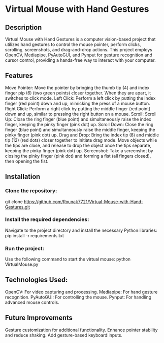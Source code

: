 # Virtual Mouse with Hand Gestures


## Description
Virtual Mouse with Hand Gestures is a computer vision-based project that utilizes hand gestures to control the mouse pointer, perform clicks, scrolling, screenshots, and drag-and-drop actions. This project employs OpenCV, Mediapipe, PyAutoGUI, and Pynput for gesture recognition and cursor control, providing a hands-free way to interact with your computer.


## Features
Move Pointer: Move the pointer by bringing the thumb tip (4) and index finger pip (6) (two green points) closer together. When they are apart, it switches to click mode.
Left Click: Perform a left click by putting the index finger (red point) down and up, mimicking the press of a mouse button.
Right Click: Perform a right click by putting the middle finger (red point) down and up, similar to pressing the right button on a mouse.
Scroll:
Scroll Up: Close the ring finger (blue point) and simultaneously raise the index finger, keeping the pinky finger (pink dot) up.
Scroll Down: Close the ring finger (blue point) and simultaneously raise the middle finger, keeping the pinky finger (pink dot) up.
Drag and Drop: Bring the index tip (8) and middle tip (12) (red dots) closer together to initiate drag mode. Move objects while the tips are close, and release to drop the object once the tips separate, keeping the pinky finger (pink dot) up.
Screenshot: Take a screenshot by closing the pinky finger (pink dot) and forming a fist (all fingers closed), then opening the fist.


## Installation
### Clone the repository:
git clone https://github.com/Rounak7721/Virtual-Mouse-with-Hand-Gestures.git

### Install the required dependencies: 
Navigate to the project directory and install the necessary Python libraries:
pip install -r requirements.txt

### Run the project: 
Use the following command to start the virtual mouse:
python VirtualMouse.py


## Technologies Used:
OpenCV: For video capturing and processing.
Mediapipe: For hand gesture recognition.
PyAutoGUI: For controlling the mouse.
Pynput: For handling advanced mouse controls.


## Future Improvements
Gesture customization for additional functionality.
Enhance pointer stability and reduce shaking.
Add gesture-based keyboard inputs.
